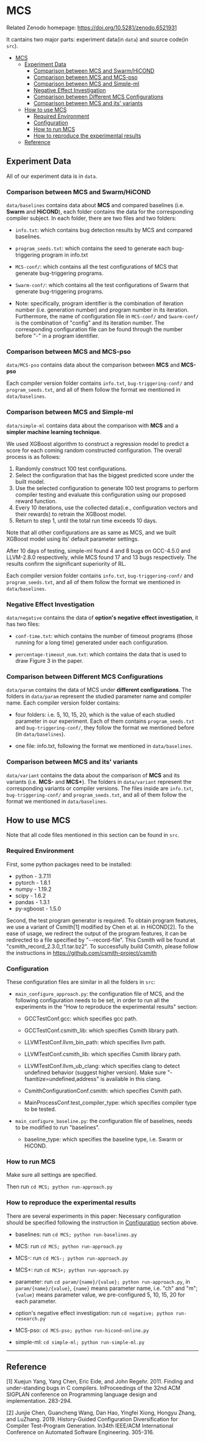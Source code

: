 # MCS
Related Zenodo homepage: https://doi.org/10.5281/zenodo.6521931

It cantains two major parts: experiment data(in `data`) and source code(in `src`).

- [MCS](#mcs)
  - [Experiment Data](#experiment-data)
    - [Comparison between MCS and Swarm/HiCOND](#comparison-between-mcs-and-swarmhicond)
    - [Comparison between MCS and MCS-pso](#comparison-between-mcs-and-mcs-pso)
    - [Comparison between MCS and Simple-ml](#comparison-between-mcs-and-simple-ml)
    - [Negative Effect Investigation](#negative-effect-investigation)
    - [Comparison between Different MCS Configurations](#comparison-between-different-mcs-configurations)
    - [Comparison between MCS and its' variants](#comparison-between-mcs-and-its-variants)
  - [How to use MCS](#how-to-use-mcs)
    - [Required Environment](#required-environment)
    - [Configuration](#configuration)
    - [How to run MCS](#how-to-run-mcs)
    - [How to reproduce the experimental results](#how-to-reproduce-the-experimental-results)
  - [Reference](#reference)


## Experiment Data

All of our experiment data is in `data`.

### Comparison between MCS and Swarm/HiCOND

`data/baselines` contains data about **MCS** and compared baselines (i.e. **Swarm** and **HiCOND**), each folder contains the data for the corresponding compiler subject. In each folder, there are two files and two folders:

+ `info.txt`: which contains bug detection results by MCS and compared baselines. 

+ `program_seeds.txt`: which contains the seed to generate each bug-triggering program in info.txt

+ `MCS-conf/`: which contains all the test configurations of MCS that generate bug-triggering programs.

+ `Swarm-conf/`: which contains all the test configurations of Swarm that generate bug-triggering programs.

+ Note: specifically, program identifier is the combination of iteration number (i.e. generation number) and program number in its iteration. 
Furthermore, the name of configuration file in `MCS-conf/` and `Swarm-conf/` is the combination of "config" and its iteration number.
The corresponding configuration file can be found through the number before "-" in a program identifier.

### Comparison between MCS and MCS-pso

`data/MCS-pso` contains data about the comparison between **MCS** and **MCS-pso**

Each compiler version folder contains `info.txt`, `bug-triggering-conf/` and `program_seeds.txt`, and all of them follow the format we mentioned in `data/baselines`.

### Comparison between MCS and Simple-ml

`data/simple-ml` contains data about the comparison with **MCS** and a **simpler machine learning technique**.

We used XGBoost algorithm to construct a regression model to predict a score for each coming random constructed configuration. The overall process is as follows:
  1. Randomly construct 100 test configurations.
  2. Select the configuration that has the biggest predicted score under the built model.
  3. Use the selected configuration to generate 100 test programs to perform compiler testing and evaluate this configuration using our proposed reward function.
  4. Every 10 iterations, use the collected data(i.e., configuration vectors and their rewards) to retrain the XGBoost model.
  5. Return to step 1, until the total run time exceeds 10 days.

Note that all other configurations are as same as MCS, and we built XGBoost model using its' default parameter settings.
    
After 10 days of testing, simple-ml found 4 and 8 bugs on GCC-4.5.0 and LLVM-2.8.0 respectively, while MCS found 17 and 13 bugs respectively. The results confirm the significant superiority of RL.

Each compiler version folder contains `info.txt`, `bug-triggering-conf/` and `program_seeds.txt`, and all of them follow the format we mentioned in `data/baselines`.

### Negative Effect Investigation

`data/negative` contains the data of **option's negative effect investigation**, it has two files:
  + `conf-time.txt`: which contains the number of timeout programs (those running for a long time) generated under each configuration.
    
  + `percentage-timeout_num.txt`: which contains the data that is used to draw Figure 3 in the paper.

### Comparison between Different MCS Configurations

`data/param` contains the data of MCS under **different configurations**. The folders in `data/param` represent the studied parameter name and compiler name. Each compiler version folder contains:

+ four folders: i.e. 5, 10, 15, 20, which is the value of each studied parameter in our experiment. Each of them contains `program_seeds.txt` and `bug-triggering-conf/`, they follow the format we mentioned before (in `data/baselines`).

+ one file: info.txt, following the format we mentioned in `data/baselines`.

### Comparison between MCS and its' variants

`data/variant` contains the data about the comparison of **MCS** and its variants (i.e. **MCS-** and **MCS+**).
The folders in `data/variant` represent the corresponding variants or compiler versions. 
The files inside are `info.txt`, `bug-triggering-conf/` and `program_seeds.txt`, and all of them follow the format we mentioned in `data/baselines`.

## How to use MCS

Note that all code files mentioned in this section can be found in `src`.

### Required Environment

First, some python packages need to be installed:
+ python - 3.7.11
+ pytorch - 1.8.1
+ numpy - 1.19.2
+ scipy - 1.6.2
+ pandas - 1.3.1
+ py-xgboost - 1.5.0

Second, the test program generator is required. To obtain program features, we use a variant of Csmith[1] modified by Chen et al. in HiCOND[2]. To the ease of usage, we redirect the output of the program features, it can be redirected to a file specified by "--record-file". 
This Csmith will be found at "csmith_record_2.3.0_t1.tar.bz2".
To successfully build Csmith, please follow the instructions in https://github.com/csmith-project/csmith

### Configuration

These configuration files are similar in all the folders in `src`:

+ `main_configure_approach.py`: the configuration file of MCS, and the following configuration needs to be set, in order to run all the experiments in the "How to reproduce the experimental results" section:

  + GCCTestConf.gcc: which specifies gcc path.
  
  + GCCTestConf.csmith_lib: which specifies Csmith library path.
  
  + LLVMTestConf.llvm_bin_path: which specifies llvm path.
  
  + LLVMTestConf.csmith_lib: which specifies Csmith library path.
  
  + LLVMTestConf.llvm_ub_clang: which specifies clang to detect undefined behavior (suggest higher version).
    Make sure "-fsanitize=undefined,address" is available in this clang.
  
  + CsmithConfigurationConf.csmith: which specifies Csmith path.
  
  + MainProcessConf.test_compiler_type: which specifies compiler type to be tested.

+ `main_configure_baseline.py`: the configuration file of baselines, needs to be modified to run "baselines".
 
  + baseline_type: which specifies the baseline type, i.e. Swarm or HiCOND.

### How to run MCS
Make sure all settings are specified.

Then run  ```cd MCS; python run-approach.py```

### How to reproduce the experimental results

There are several experiments in this paper:
Necessary configuration should be specified following the instruction in [Configuration](#configuration) section above.

+ baselines: run ```cd MCS; python run-baselines.py```

+ MCS: run ```cd MCS; python run-approach.py```

+ MCS-: run ```cd MCS-; python run-approach.py```

+ MCS+: run ```cd MCS+; python run-approach.py```

+ parameter: run ```cd param/{name}/{value}; python run-approach.py```, 
  in ```param/{name}/{value}```, ```{name}``` means parameter name, i.e. "ch" and "m"; ```{value}``` means parameter value, we pre-configured 5, 10, 15, 20 for each parameter.

+ option's negative effect investigation: run ```cd negative; python run-research.py```

+ MCS-pso: ```cd MCS-pso; python run-hicond-online.py```

+ simple-ml: ```cd simple-ml; python run-simple-ml.py```

***

## Reference

[1] Xuejun Yang, Yang Chen, Eric Eide, and John Regehr. 2011. Finding and under-standing bugs in C compilers. InProceedings of the 32nd ACM SIGPLAN conference on Programming language design and implementation. 283-294.

[2] Junjie Chen, Guancheng Wang, Dan Hao, Yingfei Xiong, Hongyu Zhang, and LuZhang. 2019. History-Guided Configuration Diversification for Compiler Test-Program Generation. In34th IEEE/ACM International Conference on Automated Software Engineering. 305-316.
